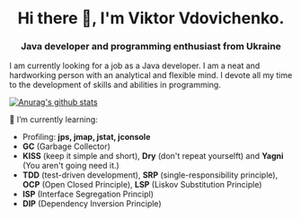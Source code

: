 <h1 align = "center"> Hi there 👋, I'm Viktor Vdovichenko.</h1>
<h3 align="center">Java developer and programming enthusiast from Ukraine</h3>
<p>
I am currently looking for a job as a Java developer.
I am a neat and hardworking person with an analytical and flexible mind. I devote all my time to the development of skills and abilities in programming.
</p>

[![Anurag's github stats](https://github-readme-stats.vercel.app/api?username=ViktorJava&show_icons=true)](https://github.com/anuraghazra/github-readme-stats)

🌱 I’m currently learning:
- Profiling: **jps, jmap, jstat, jconsole**
- **GC** (Garbage Collector) 
- **KISS** (keep it simple and short), **Dry** (don't repeat yourselft) and **Yagni** (You aren't going need it.)
- **TDD** (test-driven development), **SRP** (single-responsibility principle), **OCP** (Open Closed Principle), **LSP** (Liskov Substitution Principle)
- **ISP** (Interface Segregation Principl)
- **DIP** (Dependency Inversion Principle)
<!--
**ViktorJava/ViktorJava** is a ✨ _special_ ✨ repository because its `README.md` (this file) appears on your GitHub profile.

Here are some ideas to get you started:

- 🔭 I’m currently working on ...
- 🌱 I’m currently learning ...
- 👯 I’m looking to collaborate on ...
- 🤔 I’m looking for help with ...
- 💬 Ask me about ...
- 📫 How to reach me: ...
- 😄 Pronouns: ...
- ⚡ Fun fact: ...
-->
